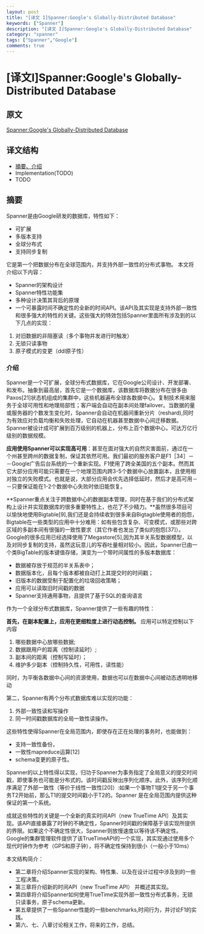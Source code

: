 ```yaml
---
layout: post
title: "[译文 I]Spanner:Google's Globally-Distributed Database"
keywords: ["Spanner"]
description: "[译文 I]Spanner:Google's Globally-Distributed Database"
category: "spanner"
tags: ["Spanner","Google"]
comments: true
---
```

# [译文I]Spanner:Google's Globally-Distributed Database

## 原文
[Spanner:Google's Globally-Distributed Database](http://static.googleusercontent.com/media/research.google.com/zh-CN//archive/spanner-osdi2012.pdf)

## 译文结构

* [摘要、介绍](#)
* Implementation(TODO)
* TODO

## 摘要

Spanner是由Google研发的数据库，特性如下：

* 可扩展
* 多版本支持
* 全球分布式
* 支持同步复制

它是第一个把数据分布在全球范围内，并支持外部一致性的分布式事物。
本文将介绍以下内容：

* Spanner的架构设计
* Spanner特性功能集
* 多种设计决策其背后的原理
* 一个可暴露时间不确定性的全新的时间API。该API及其实现是支持外部一致性和很多强大的特性的关键。这些强大的特效包括Spanner里面所有涉及到的以下几点的实现：
1. 对旧数据的非阻塞读（多个事物并发进行时触发）
2. 无锁只读事物
3. 原子模式的变更（ddl原子性）

### 介绍

Spanner是一个可扩展，全球分布式数据库，它在Google公司设计、开发部署、和发布。抽象到最高层，首先它是一个数据库，该数据库将数据分布在很多由Paxos[21]状态机组成的集群中，这些机器遍布全球各数据中心。复制技术用来服务于全球可用性和地理局部性；客户端会自动在副本间处理failover。当数据的量或服务器的个数发生变化时，Spanner会自动在机器间重新分片（reshard),同时为有效应对负载均衡和失败处理，它自动在机器甚至数据中心间迁移数据。Spanner被设计成可扩展到百万级别的机器上，分布上百个数据中心，可达万亿行级别的数据规模。

**应用使用Spanner可以实现高可用**：甚至在面对强大的自然灾害面前，通过在一个州甚至跨州的数据复制，保证其依然可用。我们最初的服务客户是F1［34］－－Google广告后台系统的一个重新实现。F1使用了跨全美国的五个副本。然而其它大部分应用可能只需要在一个地理范围内跨3-5个数据中心放置副本，且使用相对独立的失败模式。也就是说，大部分应用会优先选择低延时，然后才是高可用－－只要保证能在1-2个数据中心失败时依旧能恢复。

**Spanner重点关注于跨数据中心的数据副本管理，同时在基于我们的分布式架构上设计并实现数据库的很多重要特性上，也花了不少精力。**虽然很多项目可以愉快地使用Bigtable[9],我们还是会持续收到很多来自Bigtagble使用者的抱怨，Bigtable在一些类型的应用中十分难用：如有些包含复杂、可变模式，或那些对跨区域的多副本间有很强的一致性要求（其它作者也发出了类似的抱怨[37]）。Google的很多应用已经选择使用了Megastore[5],因为其半关系型数据模型，以及对同步复制的支持，虽然这玩意儿的写吞吐量相对较小。因此，Spanner已由一个类BigTable的版本键值存储，演变为一个带时间属性的多版本数据库：

* 数据被存放于规范的半关系表中；
* 数据版本化，且每个版本都被自动打上其提交时的时间戳；
* 旧版本的数据受制于配置化的垃圾回收策略；
* 应用可以读取旧时间戳的数据
* Spanner支持通用事物，且提供了基于SQL的查询语言

作为一个全球分布式数据库，Spanner提供了一些有趣的特性：

**首先，在副本配置上，应用在更细粒度上进行动态控制。** 应用可以特定控制以下内容

1. 哪些数据中心放哪些数据;
2. 数据跟用户的距离（控制读延时）;
3. 副本间的距离（控制写延时）；
4. 维护多少副本（控制持久性，可用性，读性能）

同时，为平衡各数据中心间的资源使用，数据也可以在数据中心间被动态透明地移动

第二，Spanner有两个分布式数据库难以实现的功能：

1. 外部一致性读和写操作
2. 同一时间戳数据库的全局一致性读操作。

这些特性使得Spanner在全局范围内，即使存在正在处理的事务时，也能做到：

* 支持一致性备份，
* 一致性mapreduce运算[12]
* schema变更的原子性。
 
 
Spanner的以上特性得以实现，归功于Spanner为事务指定了全局意义的提交时间戳，即使事务也可能是分布式的。该时间戳反映出序列化顺序。此外，该序列化顺序满足了外部一致性（等价于线性一致性[20]）:如果一个事物T1提交于另一个事务T2开始前，那么T1的提交时间戳小于T2的。Spanner 是在全局范围内提供这种保证的第一个系统。

成就这些特性的关键是一个全新的真实时间API（new TrueTime API）及其实现。该API直接暴露了时钟的不确定性，Spanner时间戳的保障基于该实现所提供的界限。如果这个不确定性很大，Spanner则放慢速度以等待该不确定性。Google的集群管理软件提供了该TrueTimeAPI的一个实现，其实现通过使用多个现代时钟作为参考（GPS和原子钟），将不确定性保持到很小（一般小于10ms）

本文结构简介：

* 第二章将介绍Spanner实现的架构、特性集、以及在设计过程中涉及到的一些工程决策。
* 第三章将介绍新的时间API（new TrueTime API） 并概述其实现。
* 第四章将介绍Spanner如何使用TrueTime实现外部一致性分布式事务，无锁只读事务，原子schema更新。
* 第五章提供了一些Spanner性能的一些benchmarks,时间行为，并讨论F1的实践。
* 第六、七、八章讨论相关工作，将来的工作，总结。   




